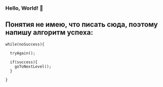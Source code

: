 ### Hello, World! 👋
## Понятия не имею, что писать сюда, поэтому напишу алгоритм успеха:

```
while(noSuccess){

  tryAgain();
  
  if(success){
    goToNextLevel();
  }
  
}
```

<!--
**jsma3005/jsma3005** is a ✨ _special_ ✨ repository because its `README.md` (this file) appears on your GitHub profile.

Here are some ideas to get you started:

- 🔭 I’m currently working on ...
- 🌱 I’m currently learning ...
- 👯 I’m looking to collaborate on ...
- 🤔 I’m looking for help with ...
- 💬 Ask me about ...
- 📫 How to reach me: ...
- 😄 Pronouns: ...
- ⚡ Fun fact: ...
-->
